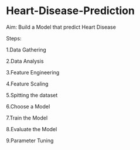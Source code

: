 # Heart-Disease-Prediction

Aim:
Build a Model that predict Heart Disease

Steps:

1.Data Gathering

2.Data Analysis

3.Feature Engineering

4.Feature Scaling

5.Spitting the dataset

6.Choose a Model

7.Train the Model

8.Evaluate the Model

9.Parameter Tuning
